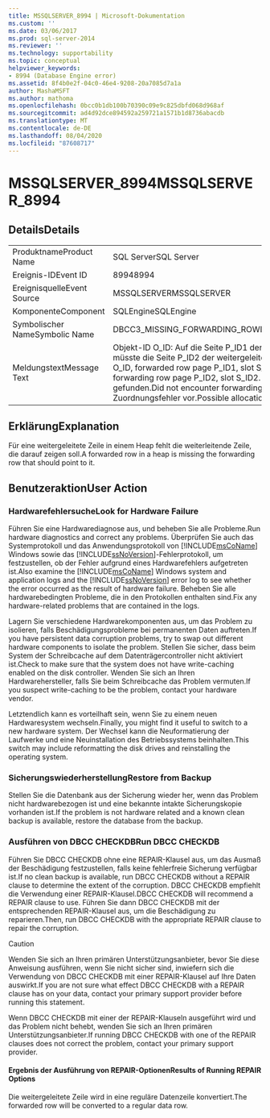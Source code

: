 ```yaml
---
title: MSSQLSERVER_8994 | Microsoft-Dokumentation
ms.custom: ''
ms.date: 03/06/2017
ms.prod: sql-server-2014
ms.reviewer: ''
ms.technology: supportability
ms.topic: conceptual
helpviewer_keywords:
- 8994 (Database Engine error)
ms.assetid: 8f4b0e2f-04c0-46e4-9208-20a7085d7a1a
author: MashaMSFT
ms.author: mathoma
ms.openlocfilehash: 0bcc0b1db100b70390c09e9c825dbfd068d968af
ms.sourcegitcommit: ad4d92dce894592a259721a1571b1d8736abacdb
ms.translationtype: MT
ms.contentlocale: de-DE
ms.lasthandoff: 08/04/2020
ms.locfileid: "87608717"
---
```

# <a name="mssqlserver_8994"></a><span data-ttu-id="62551-102">MSSQLSERVER_8994</span><span class="sxs-lookup"><span data-stu-id="62551-102">MSSQLSERVER_8994</span></span>
    
## <a name="details"></a><span data-ttu-id="62551-103">Details</span><span class="sxs-lookup"><span data-stu-id="62551-103">Details</span></span>  
  
|||  
|-|-|  
|<span data-ttu-id="62551-104">Produktname</span><span class="sxs-lookup"><span data-stu-id="62551-104">Product Name</span></span>|<span data-ttu-id="62551-105">SQL Server</span><span class="sxs-lookup"><span data-stu-id="62551-105">SQL Server</span></span>|  
|<span data-ttu-id="62551-106">Ereignis-ID</span><span class="sxs-lookup"><span data-stu-id="62551-106">Event ID</span></span>|<span data-ttu-id="62551-107">8994</span><span class="sxs-lookup"><span data-stu-id="62551-107">8994</span></span>|  
|<span data-ttu-id="62551-108">Ereignisquelle</span><span class="sxs-lookup"><span data-stu-id="62551-108">Event Source</span></span>|<span data-ttu-id="62551-109">MSSQLSERVER</span><span class="sxs-lookup"><span data-stu-id="62551-109">MSSQLSERVER</span></span>|  
|<span data-ttu-id="62551-110">Komponente</span><span class="sxs-lookup"><span data-stu-id="62551-110">Component</span></span>|<span data-ttu-id="62551-111">SQLEngine</span><span class="sxs-lookup"><span data-stu-id="62551-111">SQLEngine</span></span>|  
|<span data-ttu-id="62551-112">Symbolischer Name</span><span class="sxs-lookup"><span data-stu-id="62551-112">Symbolic Name</span></span>|<span data-ttu-id="62551-113">DBCC3_MISSING_FORWARDING_ROW</span><span class="sxs-lookup"><span data-stu-id="62551-113">DBCC3_MISSING_FORWARDING_ROW</span></span>|  
|<span data-ttu-id="62551-114">Meldungstext</span><span class="sxs-lookup"><span data-stu-id="62551-114">Message Text</span></span>|<span data-ttu-id="62551-115">Objekt-ID O_ID: Auf die Seite P_ID1 der weitergeleiteten Zeile, Slot S_ID1 müsste die Seite P_ID2 der weitergeleiteten Zeile, Slot S_ID2 zeigen.</span><span class="sxs-lookup"><span data-stu-id="62551-115">Object ID O_ID, forwarded row page P_ID1, slot S_ID1 should be pointed to by forwarding row page P_ID2, slot S_ID2.</span></span> <span data-ttu-id="62551-116">Die weiterleitende Zeile wurde nicht gefunden.</span><span class="sxs-lookup"><span data-stu-id="62551-116">Did not encounter forwarding row.</span></span> <span data-ttu-id="62551-117">Möglicherweise liegt ein Zuordnungsfehler vor.</span><span class="sxs-lookup"><span data-stu-id="62551-117">Possible allocation error.</span></span>|  
  
## <a name="explanation"></a><span data-ttu-id="62551-118">Erklärung</span><span class="sxs-lookup"><span data-stu-id="62551-118">Explanation</span></span>  
 <span data-ttu-id="62551-119">Für eine weitergeleitete Zeile in einem Heap fehlt die weiterleitende Zeile, die darauf zeigen soll.</span><span class="sxs-lookup"><span data-stu-id="62551-119">A forwarded row in a heap is missing the forwarding row that should point to it.</span></span>  
  
## <a name="user-action"></a><span data-ttu-id="62551-120">Benutzeraktion</span><span class="sxs-lookup"><span data-stu-id="62551-120">User Action</span></span>  
  
### <a name="look-for-hardware-failure"></a><span data-ttu-id="62551-121">Hardwarefehlersuche</span><span class="sxs-lookup"><span data-stu-id="62551-121">Look for Hardware Failure</span></span>  
 <span data-ttu-id="62551-122">Führen Sie eine Hardwarediagnose aus, und beheben Sie alle Probleme.</span><span class="sxs-lookup"><span data-stu-id="62551-122">Run hardware diagnostics and correct any problems.</span></span> <span data-ttu-id="62551-123">Überprüfen Sie auch das Systemprotokoll und das Anwendungsprotokoll von [!INCLUDE[msCoName](../../includes/msconame-md.md)] Windows sowie das [!INCLUDE[ssNoVersion](../../includes/ssnoversion-md.md)]-Fehlerprotokoll, um festzustellen, ob der Fehler aufgrund eines Hardwarefehlers aufgetreten ist.</span><span class="sxs-lookup"><span data-stu-id="62551-123">Also examine the [!INCLUDE[msCoName](../../includes/msconame-md.md)] Windows system and application logs and the [!INCLUDE[ssNoVersion](../../includes/ssnoversion-md.md)] error log to see whether the error occurred as the result of hardware failure.</span></span> <span data-ttu-id="62551-124">Beheben Sie alle hardwarebedingten Probleme, die in den Protokollen enthalten sind.</span><span class="sxs-lookup"><span data-stu-id="62551-124">Fix any hardware-related problems that are contained in the logs.</span></span>  
  
 <span data-ttu-id="62551-125">Lagern Sie verschiedene Hardwarekomponenten aus, um das Problem zu isolieren, falls Beschädigungsprobleme bei permanenten Daten auftreten.</span><span class="sxs-lookup"><span data-stu-id="62551-125">If you have persistent data corruption problems, try to swap out different hardware components to isolate the problem.</span></span> <span data-ttu-id="62551-126">Stellen Sie sicher, dass beim System der Schreibcache auf dem Datenträgercontroller nicht aktiviert ist.</span><span class="sxs-lookup"><span data-stu-id="62551-126">Check to make sure that the system does not have write-caching enabled on the disk controller.</span></span> <span data-ttu-id="62551-127">Wenden Sie sich an Ihren Hardwarehersteller, falls Sie beim Schreibcache das Problem vermuten.</span><span class="sxs-lookup"><span data-stu-id="62551-127">If you suspect write-caching to be the problem, contact your hardware vendor.</span></span>  
  
 <span data-ttu-id="62551-128">Letztendlich kann es vorteilhaft sein, wenn Sie zu einem neuen Hardwaresystem wechseln.</span><span class="sxs-lookup"><span data-stu-id="62551-128">Finally, you might find it useful to switch to a new hardware system.</span></span> <span data-ttu-id="62551-129">Der Wechsel kann die Neuformatierung der Laufwerke und eine Neuinstallation des Betriebssystems beinhalten.</span><span class="sxs-lookup"><span data-stu-id="62551-129">This switch may include reformatting the disk drives and reinstalling the operating system.</span></span>  
  
### <a name="restore-from-backup"></a><span data-ttu-id="62551-130">Sicherungswiederherstellung</span><span class="sxs-lookup"><span data-stu-id="62551-130">Restore from Backup</span></span>  
 <span data-ttu-id="62551-131">Stellen Sie die Datenbank aus der Sicherung wieder her, wenn das Problem nicht hardwarebezogen ist und eine bekannte intakte Sicherungskopie vorhanden ist.</span><span class="sxs-lookup"><span data-stu-id="62551-131">If the problem is not hardware related and a known clean backup is available, restore the database from the backup.</span></span>  
  
### <a name="run-dbcc-checkdb"></a><span data-ttu-id="62551-132">Ausführen von DBCC CHECKDB</span><span class="sxs-lookup"><span data-stu-id="62551-132">Run DBCC CHECKDB</span></span>  
 <span data-ttu-id="62551-133">Führen Sie DBCC CHECKDB ohne eine REPAIR-Klausel aus, um das Ausmaß der Beschädigung festzustellen, falls keine fehlerfreie Sicherung verfügbar ist.</span><span class="sxs-lookup"><span data-stu-id="62551-133">If no clean backup is available, run DBCC CHECKDB without a REPAIR clause to determine the extent of the corruption.</span></span> <span data-ttu-id="62551-134">DBCC CHECKDB empfiehlt die Verwendung einer REPAIR-Klausel.</span><span class="sxs-lookup"><span data-stu-id="62551-134">DBCC CHECKDB will recommend a REPAIR clause to use.</span></span> <span data-ttu-id="62551-135">Führen Sie dann DBCC CHECKDB mit der entsprechenden REPAIR-Klausel aus, um die Beschädigung zu reparieren.</span><span class="sxs-lookup"><span data-stu-id="62551-135">Then, run DBCC CHECKDB with the appropriate REPAIR clause to repair the corruption.</span></span>  
  
> [!CAUTION]  
>  <span data-ttu-id="62551-136">Wenden Sie sich an Ihren primären Unterstützungsanbieter, bevor Sie diese Anweisung ausführen, wenn Sie nicht sicher sind, inwiefern sich die Verwendung von DBCC CHECKDB mit einer REPAIR-Klausel auf Ihre Daten auswirkt.</span><span class="sxs-lookup"><span data-stu-id="62551-136">If you are not sure what effect DBCC CHECKDB with a REPAIR clause has on your data, contact your primary support provider before running this statement.</span></span>  
  
 <span data-ttu-id="62551-137">Wenn DBCC CHECKDB mit einer der REPAIR-Klauseln ausgeführt wird und das Problem nicht behebt, wenden Sie sich an Ihren primären Unterstützungsanbieter.</span><span class="sxs-lookup"><span data-stu-id="62551-137">If running DBCC CHECKDB with one of the REPAIR clauses does not correct the problem, contact your primary support provider.</span></span>  
  
#### <a name="results-of-running-repair-options"></a><span data-ttu-id="62551-138">Ergebnis der Ausführung von REPAIR-Optionen</span><span class="sxs-lookup"><span data-stu-id="62551-138">Results of Running REPAIR Options</span></span>  
 <span data-ttu-id="62551-139">Die weitergeleitete Zeile wird in eine reguläre Datenzeile konvertiert.</span><span class="sxs-lookup"><span data-stu-id="62551-139">The forwarded row will be converted to a regular data row.</span></span>  
  
  
